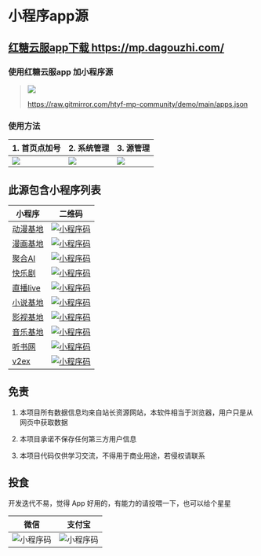 
# 小程序app源

## [红糖云服app下载 https://mp.dagouzhi.com/ ](https://mp.dagouzhi.com/)

### 使用红糖云服app 加小程序源

> ![](./public/qrcode.png)
>
> https://raw.gitmirror.com/htyf-mp-community/demo/main/apps.json

### 使用方法
| 1. 首页点加号  | 2. 系统管理 | 3. 源管理 |
| ------------- | ------------- | ------------- |
| ![](./public/IMG_5076.png) | ![](./public/IMG_5077.png) | ![](./public/IMG_5078.png)

## 此源包含小程序列表
| 小程序  | 二维码 |
| ------------- | ------------- |
| [动漫基地](https://share.dagouzhi.com/#/pages/index/index?data=%7B%22type%22%3A%22app%22%2C%22name%22%3A%22%E5%8A%A8%E6%BC%AB%E5%9F%BA%E5%9C%B0%22%2C%22appid%22%3A%22animation_996%22%2C%22version%22%3A%220.0.11%22%2C%22appUrlConfig%22%3A%22https%3A%2F%2Fraw.gitmirror.com%2Fhtyf-mp-community%2Fdemo%2Fmain%2Fanimation_996%2Fapp.json%22%2C%22zipUrl%22%3A%22https%3A%2F%2Fraw.gitmirror.com%2Fhtyf-mp-community%2Fdemo%2Fmain%2Fanimation_996%2Fdist.dgz%22%7D)  | [![小程序码](./animation_996/qrcode.png)](https://share.dagouzhi.com/#/pages/index/index?data=%7B%22type%22%3A%22app%22%2C%22name%22%3A%22%E5%8A%A8%E6%BC%AB%E5%9F%BA%E5%9C%B0%22%2C%22appid%22%3A%22animation_996%22%2C%22version%22%3A%220.0.11%22%2C%22appUrlConfig%22%3A%22https%3A%2F%2Fraw.gitmirror.com%2Fhtyf-mp-community%2Fdemo%2Fmain%2Fanimation_996%2Fapp.json%22%2C%22zipUrl%22%3A%22https%3A%2F%2Fraw.gitmirror.com%2Fhtyf-mp-community%2Fdemo%2Fmain%2Fanimation_996%2Fdist.dgz%22%7D) |
| [漫画基地](https://share.dagouzhi.com/#/pages/index/index?data=%7B%22type%22%3A%22app%22%2C%22name%22%3A%22%E6%BC%AB%E7%94%BB%E5%9F%BA%E5%9C%B0%22%2C%22appid%22%3A%22caricature_996%22%2C%22version%22%3A%220.7.5%22%2C%22appUrlConfig%22%3A%22https%3A%2F%2Fraw.gitmirror.com%2Fhtyf-mp-community%2FMangaReader%2Fmaster%2Fdgz%2Fbuild%2Foutputs%2Fapp.json%22%2C%22zipUrl%22%3A%22https%3A%2F%2Fraw.gitmirror.com%2Fhtyf-mp-community%2FMangaReader%2Fmaster%2Fdgz%2Fbuild%2Foutputs%2Fdist.dgz%22%7D)  | [![小程序码](./caricature_996/qrcode.png)](https://share.dagouzhi.com/#/pages/index/index?data=%7B%22type%22%3A%22app%22%2C%22name%22%3A%22%E6%BC%AB%E7%94%BB%E5%9F%BA%E5%9C%B0%22%2C%22appid%22%3A%22caricature_996%22%2C%22version%22%3A%220.7.5%22%2C%22appUrlConfig%22%3A%22https%3A%2F%2Fraw.gitmirror.com%2Fhtyf-mp-community%2FMangaReader%2Fmaster%2Fdgz%2Fbuild%2Foutputs%2Fapp.json%22%2C%22zipUrl%22%3A%22https%3A%2F%2Fraw.gitmirror.com%2Fhtyf-mp-community%2FMangaReader%2Fmaster%2Fdgz%2Fbuild%2Foutputs%2Fdist.dgz%22%7D) |
| [聚合AI](https://share.dagouzhi.com/#/pages/index/index?data=%7B%22type%22%3A%22app%22%2C%22name%22%3A%22%E8%81%9A%E5%90%88AI%22%2C%22appid%22%3A%22juhe_ai_996%22%2C%22version%22%3A%220.0.1%22%2C%22appUrlConfig%22%3A%22https%3A%2F%2Fraw.gitmirror.com%2Fhtyf-mp-community%2Freact-native-ai%2Fmaster%2Fapp%2Fdgz%2Fbuild%2Foutputs%2Fapp.json%22%2C%22zipUrl%22%3A%22https%3A%2F%2Fraw.gitmirror.com%2Fhtyf-mp-community%2Freact-native-ai%2Fmaster%2Fapp%2Fdgz%2Fbuild%2Foutputs%2Fdist.dgz%22%7D)  | [![小程序码](./juheai_996/qrcode.png)](https://share.dagouzhi.com/#/pages/index/index?data=%7B%22type%22%3A%22app%22%2C%22name%22%3A%22%E8%81%9A%E5%90%88AI%22%2C%22appid%22%3A%22juhe_ai_996%22%2C%22version%22%3A%220.0.1%22%2C%22appUrlConfig%22%3A%22https%3A%2F%2Fraw.gitmirror.com%2Fhtyf-mp-community%2Freact-native-ai%2Fmaster%2Fapp%2Fdgz%2Fbuild%2Foutputs%2Fapp.json%22%2C%22zipUrl%22%3A%22https%3A%2F%2Fraw.gitmirror.com%2Fhtyf-mp-community%2Freact-native-ai%2Fmaster%2Fapp%2Fdgz%2Fbuild%2Foutputs%2Fdist.dgz%22%7D) |
| [快乐剧](https://share.dagouzhi.com/#/pages/index/index?data=%7B%22type%22%3A%22app%22%2C%22name%22%3A%22%E5%BF%AB%E4%B9%90%E5%89%A7%22%2C%22appid%22%3A%22kualeju_996%22%2C%22version%22%3A%220.0.23%22%2C%22appUrlConfig%22%3A%22https%3A%2F%2Fraw.gitmirror.com%2Fhtyf-mp-community%2Fdemo%2Fmain%2Fkualeju_996%2Fapp.json%22%2C%22zipUrl%22%3A%22https%3A%2F%2Fraw.gitmirror.com%2Fhtyf-mp-community%2Fdemo%2Fmain%2Fkualeju_996%2Fdist.dgz%22%7D)  | [![小程序码](./kualeju_996/qrcode.png)](https://share.dagouzhi.com/#/pages/index/index?data=%7B%22type%22%3A%22app%22%2C%22name%22%3A%22%E5%BF%AB%E4%B9%90%E5%89%A7%22%2C%22appid%22%3A%22kualeju_996%22%2C%22version%22%3A%220.0.23%22%2C%22appUrlConfig%22%3A%22https%3A%2F%2Fraw.gitmirror.com%2Fhtyf-mp-community%2Fdemo%2Fmain%2Fkualeju_996%2Fapp.json%22%2C%22zipUrl%22%3A%22https%3A%2F%2Fraw.gitmirror.com%2Fhtyf-mp-community%2Fdemo%2Fmain%2Fkualeju_996%2Fdist.dgz%22%7D) |
| [直播live](https://share.dagouzhi.com/#/pages/index/index?data=%7B%22type%22%3A%22app%22%2C%22name%22%3A%22%E7%9B%B4%E6%92%ADlive%22%2C%22appid%22%3A%22live_996%22%2C%22version%22%3A%220.0.24%22%2C%22appUrlConfig%22%3A%22https%3A%2F%2Fraw.gitmirror.com%2Fhtyf-mp-community%2Fdemo%2Fmain%2Flive_996%2Fapp.json%22%2C%22zipUrl%22%3A%22https%3A%2F%2Fraw.gitmirror.com%2Fhtyf-mp-community%2Fdemo%2Fmain%2Flive_996%2Fdist.dgz%22%7D)  | [![小程序码](./live_996/qrcode.png)](https://share.dagouzhi.com/#/pages/index/index?data=%7B%22type%22%3A%22app%22%2C%22name%22%3A%22%E7%9B%B4%E6%92%ADlive%22%2C%22appid%22%3A%22live_996%22%2C%22version%22%3A%220.0.24%22%2C%22appUrlConfig%22%3A%22https%3A%2F%2Fraw.gitmirror.com%2Fhtyf-mp-community%2Fdemo%2Fmain%2Flive_996%2Fapp.json%22%2C%22zipUrl%22%3A%22https%3A%2F%2Fraw.gitmirror.com%2Fhtyf-mp-community%2Fdemo%2Fmain%2Flive_996%2Fdist.dgz%22%7D) |
| [小说基地](https://share.dagouzhi.com/#/pages/index/index?data=%7B%22type%22%3A%22app%22%2C%22name%22%3A%22%E5%B0%8F%E8%AF%B4%E5%9F%BA%E5%9C%B0%22%2C%22appid%22%3A%22lnreader_996%22%2C%22version%22%3A%221.1.19%22%2C%22appUrlConfig%22%3A%22https%3A%2F%2Fraw.gitmirror.com%2Fhtyf-mp-community%2Flnreader%2Fmaster%2Fdgz%2Fbuild%2Foutputs%2Fapp.json%22%2C%22zipUrl%22%3A%22https%3A%2F%2Fraw.gitmirror.com%2Fhtyf-mp-community%2Flnreader%2Fmaster%2Fdgz%2Fbuild%2Foutputs%2Fdist.dgz%22%7D)  | [![小程序码](./lnreader_996/qrcode.png)](https://share.dagouzhi.com/#/pages/index/index?data=%7B%22type%22%3A%22app%22%2C%22name%22%3A%22%E5%B0%8F%E8%AF%B4%E5%9F%BA%E5%9C%B0%22%2C%22appid%22%3A%22lnreader_996%22%2C%22version%22%3A%221.1.19%22%2C%22appUrlConfig%22%3A%22https%3A%2F%2Fraw.gitmirror.com%2Fhtyf-mp-community%2Flnreader%2Fmaster%2Fdgz%2Fbuild%2Foutputs%2Fapp.json%22%2C%22zipUrl%22%3A%22https%3A%2F%2Fraw.gitmirror.com%2Fhtyf-mp-community%2Flnreader%2Fmaster%2Fdgz%2Fbuild%2Foutputs%2Fdist.dgz%22%7D) |
| [影视基地](https://share.dagouzhi.com/#/pages/index/index?data=%7B%22type%22%3A%22app%22%2C%22name%22%3A%22%E5%BD%B1%E8%A7%86%E5%9F%BA%E5%9C%B0%22%2C%22appid%22%3A%22movie_996%22%2C%22version%22%3A%220.0.5%22%2C%22appUrlConfig%22%3A%22https%3A%2F%2Fraw.gitmirror.com%2Fhtyf-mp-community%2Fmovie%2Fmain%2Fdgz%2Fbuild%2Foutputs%2Fapp.json%22%2C%22zipUrl%22%3A%22https%3A%2F%2Fraw.gitmirror.com%2Fhtyf-mp-community%2Fmovie%2Fmain%2Fdgz%2Fbuild%2Foutputs%2Fdist.dgz%22%7D)  | [![小程序码](./movie_996/qrcode.png)](https://share.dagouzhi.com/#/pages/index/index?data=%7B%22type%22%3A%22app%22%2C%22name%22%3A%22%E5%BD%B1%E8%A7%86%E5%9F%BA%E5%9C%B0%22%2C%22appid%22%3A%22movie_996%22%2C%22version%22%3A%220.0.5%22%2C%22appUrlConfig%22%3A%22https%3A%2F%2Fraw.gitmirror.com%2Fhtyf-mp-community%2Fmovie%2Fmain%2Fdgz%2Fbuild%2Foutputs%2Fapp.json%22%2C%22zipUrl%22%3A%22https%3A%2F%2Fraw.gitmirror.com%2Fhtyf-mp-community%2Fmovie%2Fmain%2Fdgz%2Fbuild%2Foutputs%2Fdist.dgz%22%7D) |
| [音乐基地](https://share.dagouzhi.com/#/pages/index/index?data=%7B%22type%22%3A%22app%22%2C%22name%22%3A%22%E9%9F%B3%E4%B9%90%E5%9F%BA%E5%9C%B0%22%2C%22projectname%22%3A%22%E9%9F%B3%E4%B9%90%E5%9F%BA%E5%9C%B0%22%2C%22appid%22%3A%22MusicFree_996%22%2C%22appUrlConfig%22%3A%22https%3A%2F%2Fraw.gitmirror.com%2Fhtyf-mp-community%2FMusicFree%2Fmaster%2Fdgz%2Fbuild%2Foutputs%2Fapp.json%22%2C%22zipUrl%22%3A%22https%3A%2F%2Fraw.gitmirror.com%2Fhtyf-mp-community%2FMusicFree%2Fmaster%2Fdgz%2Fbuild%2Foutputs%2Fdist.dgz%22%7D)  | [![小程序码](./musicfree_996/qrcode.png)](https://share.dagouzhi.com/#/pages/index/index?data=%7B%22type%22%3A%22app%22%2C%22name%22%3A%22%E9%9F%B3%E4%B9%90%E5%9F%BA%E5%9C%B0%22%2C%22projectname%22%3A%22%E9%9F%B3%E4%B9%90%E5%9F%BA%E5%9C%B0%22%2C%22appid%22%3A%22MusicFree_996%22%2C%22appUrlConfig%22%3A%22https%3A%2F%2Fraw.gitmirror.com%2Fhtyf-mp-community%2FMusicFree%2Fmaster%2Fdgz%2Fbuild%2Foutputs%2Fapp.json%22%2C%22zipUrl%22%3A%22https%3A%2F%2Fraw.gitmirror.com%2Fhtyf-mp-community%2FMusicFree%2Fmaster%2Fdgz%2Fbuild%2Foutputs%2Fdist.dgz%22%7D) |
| [听书网](https://share.dagouzhi.com/#/pages/index/index?data=%7B%22type%22%3A%22app%22%2C%22name%22%3A%22%E5%90%AC%E4%B9%A6%E7%BD%91%22%2C%22appid%22%3A%22ting_996%22%2C%22version%22%3A%220.0.31%22%2C%22appUrlConfig%22%3A%22https%3A%2F%2Fraw.gitmirror.com%2Fhtyf-mp-community%2Fdemo%2Fmain%2Fting_996%2Fapp.json%22%2C%22zipUrl%22%3A%22https%3A%2F%2Fraw.gitmirror.com%2Fhtyf-mp-community%2Fdemo%2Fmain%2Fting_996%2Fdist.dgz%22%7D)  | [![小程序码](./ting_996/qrcode.png)](https://share.dagouzhi.com/#/pages/index/index?data=%7B%22type%22%3A%22app%22%2C%22name%22%3A%22%E5%90%AC%E4%B9%A6%E7%BD%91%22%2C%22appid%22%3A%22ting_996%22%2C%22version%22%3A%220.0.31%22%2C%22appUrlConfig%22%3A%22https%3A%2F%2Fraw.gitmirror.com%2Fhtyf-mp-community%2Fdemo%2Fmain%2Fting_996%2Fapp.json%22%2C%22zipUrl%22%3A%22https%3A%2F%2Fraw.gitmirror.com%2Fhtyf-mp-community%2Fdemo%2Fmain%2Fting_996%2Fdist.dgz%22%7D) |
| [v2ex](https://share.dagouzhi.com/#/pages/index/index?data=%7B%22type%22%3A%22app%22%2C%22name%22%3A%22v2ex%22%2C%22appid%22%3A%22dgz996_v2ex%22%2C%22version%22%3A%221.0.0%22%2C%22appUrlConfig%22%3A%22https%3A%2F%2Fraw.gitmirror.com%2Fhtyf-mp-community%2Fv2ex%2Fmain%2Fdgz%2Fbuild%2Foutputs%2Fapp.json%22%2C%22zipUrl%22%3A%22https%3A%2F%2Fraw.gitmirror.com%2Fhtyf-mp-community%2Fv2ex%2Fmain%2Fdgz%2Fbuild%2Foutputs%2Fdist.dgz%22%7D)  | [![小程序码](./v2ex/qrcode.png)](https://share.dagouzhi.com/#/pages/index/index?data=%7B%22type%22%3A%22app%22%2C%22name%22%3A%22v2ex%22%2C%22appid%22%3A%22dgz996_v2ex%22%2C%22version%22%3A%221.0.0%22%2C%22appUrlConfig%22%3A%22https%3A%2F%2Fraw.gitmirror.com%2Fhtyf-mp-community%2Fv2ex%2Fmain%2Fdgz%2Fbuild%2Foutputs%2Fapp.json%22%2C%22zipUrl%22%3A%22https%3A%2F%2Fraw.gitmirror.com%2Fhtyf-mp-community%2Fv2ex%2Fmain%2Fdgz%2Fbuild%2Foutputs%2Fdist.dgz%22%7D) |

## 免责

1. 本项目所有数据信息均来自站长资源网站，本软件相当于浏览器，用户只是从网页中获取数据

2. 本项目承诺不保存任何第三方用户信息

3. 本项目代码仅供学习交流，不得用于商业用途，若侵权请联系

## 投食

开发迭代不易，觉得 App 好用的，有能力的请投喂一下，也可以给个星星

| 微信  | 支付宝 |
| ------------- | ------------- |
| ![小程序码](./public/IMG_5087.jpg)  | ![小程序码](./public/IMG_5088.jpg) |
